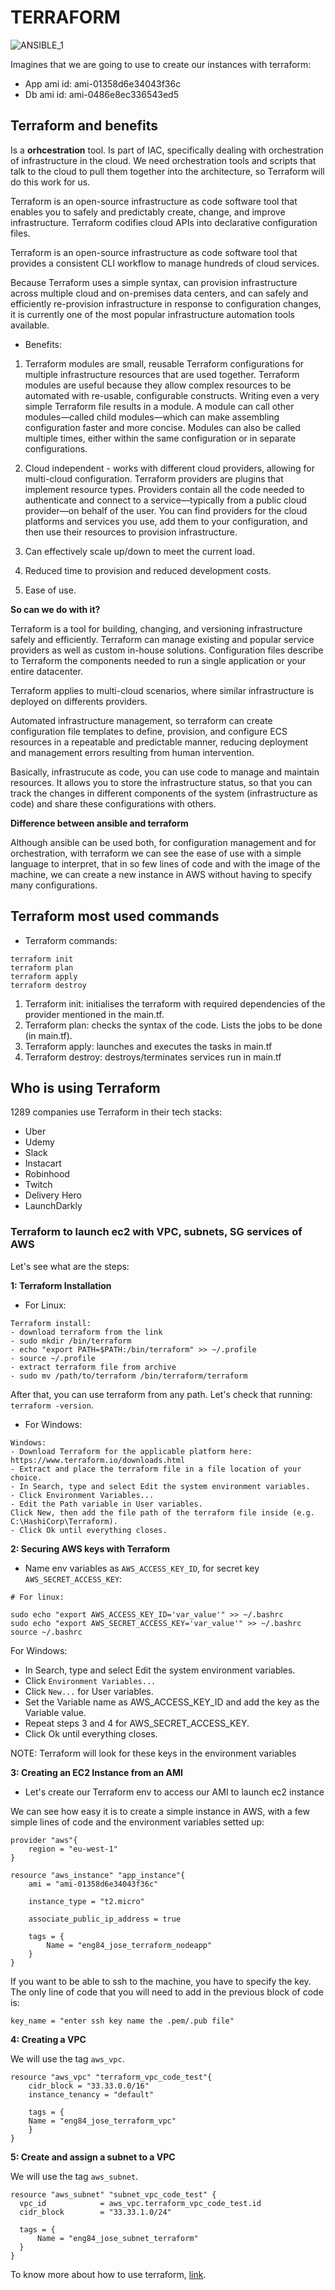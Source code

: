 # TERRAFORM

![ANSIBLE_1](./terraform_scheme.png)

Imagines that we are going to use to create our instances with terraform:

- App ami id: ami-01358d6e34043f36c
- Db ami id: ami-0486e8ec336543ed5

## Terraform and benefits

Is a __orhcestration__ tool. Is part of IAC, specifically dealing with orchestration of infrastructure in the cloud. We need orchestration tools and scripts that talk to the cloud to pull them together into the architecture, so Terraform will do this work for us.

Terraform is an open-source infrastructure as code software tool that enables you to safely and predictably create, change, and improve infrastructure. Terraform codifies cloud APIs into declarative configuration files.

Terraform is an open-source infrastructure as code software tool that provides a consistent CLI workflow to manage hundreds of cloud services.

Because Terraform uses a simple syntax, can provision infrastructure across multiple cloud and on-premises data centers, and can safely and efficiently re-provision infrastructure in response to configuration changes, it is currently one of the most popular infrastructure automation tools available.

- Benefits:

1. Terraform modules are small, reusable Terraform configurations for multiple infrastructure resources that are used together. Terraform modules are useful because they allow complex resources to be automated with re-usable, configurable constructs. Writing even a very simple Terraform file results in a module. A module can call other modules—called child modules—which can make assembling configuration faster and more concise. Modules can also be called multiple times, either within the same configuration or in separate configurations.

2. Cloud independent - works with different cloud providers, allowing for multi-cloud configuration. Terraform providers are plugins that implement resource types. Providers contain all the code needed to authenticate and connect to a service—typically from a public cloud provider—on behalf of the user. You can find providers for the cloud platforms and services you use, add them to your configuration, and then use their resources to provision infrastructure. 

3. Can effectively scale up/down to meet the current load.

4. Reduced time to provision and reduced development costs.

5. Ease of use.

__So can we do with it?__

Terraform is a tool for building, changing, and versioning infrastructure safely and efficiently. Terraform can manage existing and popular service providers as well as custom in-house solutions. Configuration files describe to Terraform the components needed to run a single application or your entire datacenter.

Terraform applies to multi-cloud scenarios, where similar infrastructure is deployed on differents providers.

Automated infrastructure management, so terraform can create configuration file templates to define, provision, and configure ECS resources in a repeatable and predictable manner, reducing deployment and management errors resulting from human intervention.

Basically, infrastrucute as code, you can use code to manage and maintain resources. It allows you to store the infrastructure status, so that you can track the changes in different components of the system (infrastructure as code) and share these configurations with others.

__Difference between ansible and terraform__

Although ansible can be used both, for configuration management and for orchestration, with terraform we can see the ease of use with a simple language to interpret, that in so few lines of code and with the image of the machine, we can create a new instance in AWS without having to specify many configurations.

## Terraform most used commands

- Terraform commands:

````
terraform init
terraform plan
terraform apply
terraform destroy
````

1. Terraform init: initialises the terraform with required dependencies of the provider mentioned in the main.tf.
2. Terraform plan: checks the syntax of the code. Lists the jobs to be done (in main.tf).
3. Terraform apply: launches and executes the tasks in main.tf
4. Terraform destroy: destroys/terminates services run in main.tf

## Who is using Terraform

1289 companies use Terraform in their tech stacks:

- Uber
- Udemy
- Slack
- Instacart
- Robinhood
- Twitch
- Delivery Hero
- LaunchDarkly

### Terraform to launch ec2 with VPC, subnets, SG services of AWS

Let's see what are the steps:

__1: Terraform Installation__

- For Linux:

````
Terraform install:
- download terraform from the link
- sudo mkdir /bin/terraform
- echo "export PATH=$PATH:/bin/terraform" >> ~/.profile
- source ~/.profile
- extract terraform file from archive
- sudo mv /path/to/terraform /bin/terraform/terraform
````

After that, you can use terraform from any path. Let's check that running: `terraform -version`.

- For Windows:

````
Windows:
- Download Terraform for the applicable platform here: https://www.terraform.io/downloads.html
- Extract and place the terraform file in a file location of your choice.
- In Search, type and select Edit the system environment variables.
- Click Environment Variables...
- Edit the Path variable in User variables.
Click New, then add the file path of the terraform file inside (e.g. C:\HashiCorp\Terraform).
- Click Ok until everything closes.
````

__2: Securing AWS keys with Terraform__

- Name env variables as `AWS_ACCESS_KEY_ID`, for secret key `AWS_SECRET_ACCESS_KEY`:

````
# For linux:

sudo echo "export AWS_ACCESS_KEY_ID='var_value'" >> ~/.bashrc
sudo echo "export AWS_SECRET_ACCESS_KEY='var_value'" >> ~/.bashrc
source ~/.bashrc
````

For Windows:

- In Search, type and select Edit the system environment variables.
- Click `Environment Variables...`
- Click `New...` for User variables.
- Set the Variable name as AWS_ACCESS_KEY_ID and add the key as the Variable value.
- Repeat steps 3 and 4 for AWS_SECRET_ACCESS_KEY.
- Click Ok until everything closes.

NOTE: Terraform will look for these keys in the environment variables

__3: Creating an EC2 Instance from an AMI__

- Let's create our Terraform env to access our AMI to launch ec2 instance

We can see how easy it is to create a simple instance in AWS, with a few simple lines of code and the environment variables setted up:

````
provider "aws"{
	region = "eu-west-1"
}

resource "aws_instance" "app_instance"{
	ami = "ami-01358d6e34043f36c"

	instance_type = "t2.micro"

	associate_public_ip_address = true

	tags = {
		Name = "eng84_jose_terraform_nodeapp"
	}
}
````

If you want to be able to ssh to the machine, you have to specify the key. The only line of code that you will need to add in the previous block of code is:

`key_name = "enter ssh key name the .pem/.pub file"`

__4: Creating a VPC__

We will use the tag `aws_vpc`.

````
resource "aws_vpc" "terraform_vpc_code_test"{
	cidr_block = "33.33.0.0/16"
	instance_tenancy = "default"

 	tags = {
	Name = "eng84_jose_terraform_vpc"
	}
}
````

__5: Create and assign a subnet to a VPC__

We will use the tag `aws_subnet`.

````
resource "aws_subnet" "subnet_vpc_code_test" {
  vpc_id            = aws_vpc.terraform_vpc_code_test.id
  cidr_block        = "33.33.1.0/24"

  tags = {
      Name = "eng84_jose_subnet_terraform"
  }
}
````

To know more about how to use terraform, [link](https://registry.terraform.io/providers/hashicorp/aws/latest/docs/resources/default_vpc).
